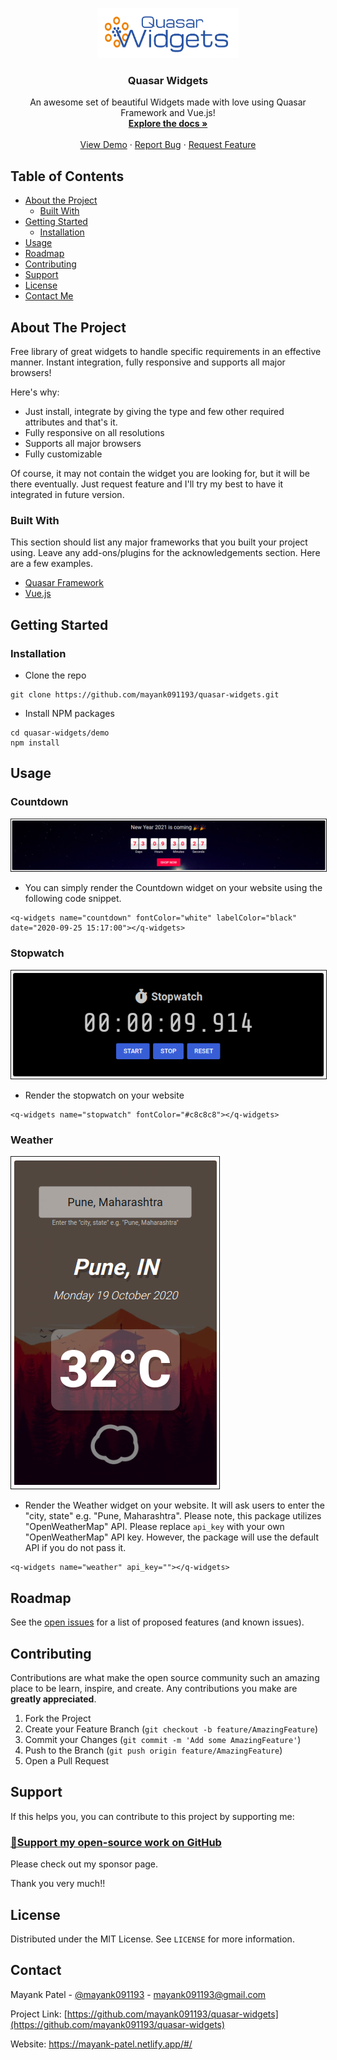 <p align="center">
  <a href="https://github.com/mayank091193/quasar-widgets">
    <img src="https://raw.githubusercontent.com/mayank091193/quasar-widgets/master/demo/assets/quasar-widgets-logo.png" alt="Logo" width="225" height="80">
  </a>

  <h3 align="center">Quasar Widgets</h3>

  <p align="center">
    An awesome set of beautiful Widgets made with love using Quasar Framework and Vue.js!
    <br />
    <a href="https://quasar-widgets.netlify.app/#/docs"><strong>Explore the docs »</strong></a>
    <br />
    <br />
    <a href="https://quasar-widgets.netlify.app/#/examples">View Demo</a>
    ·
    <a href="https://github.com/mayank091193/quasar-widgets/issues">Report Bug</a>
    ·
    <a href="https://github.com/mayank091193/quasar-widgets/issues">Request Feature</a>
  </p>
</p>

## Table of Contents

* [About the Project](#about-the-project)
  * [Built With](#built-with)
* [Getting Started](#getting-started)
  * [Installation](#installation)
* [Usage](#usage)
* [Roadmap](#roadmap)
* [Contributing](#contributing)
* [Support](#support)
* [License](#license)
* [Contact Me](#contact)

## About The Project

Free library of great widgets to handle specific requirements in an effective manner. Instant integration, fully responsive and supports all major browsers!

Here's why:
* Just install, integrate by giving the type and few other required attributes and that's it.
* Fully responsive on all resolutions
* Supports all major browsers
* Fully customizable

Of course, it may not contain the widget you are looking for, but it will be there eventually. Just request feature and I'll try my best to have it integrated in future version.

### Built With
This section should list any major frameworks that you built your project using. Leave any add-ons/plugins for the acknowledgements section. Here are a few examples.
* [Quasar Framework](https://quasar.dev/)
* [Vue.js](https://vuejs.org/)

## Getting Started
### Installation

* Clone the repo
```
git clone https://github.com/mayank091193/quasar-widgets.git
```
* Install NPM packages
```
cd quasar-widgets/demo
npm install
```

## Usage
### Countdown

<p float="left">
	<kbd>
        <img src="https://raw.githubusercontent.com/mayank091193/quasar-widgets/master/demo/assets/countdown.png" border="1" alt="Countdown"  />
    </kbd>
</p>

* You can simply render the Countdown widget on your website using the following code snippet.
```
<q-widgets name="countdown" fontColor="white" labelColor="black" date="2020-09-25 15:17:00"></q-widgets>
```

### Stopwatch

<p float="left">
	<kbd>
        <img src="https://raw.githubusercontent.com/mayank091193/quasar-widgets/master/demo/assets/stopwatch.png" border="1" alt="Stopwatch"  />
    </kbd>
</p>

* Render the stopwatch on your website
```
<q-widgets name="stopwatch" fontColor="#c8c8c8"></q-widgets>
```

### Weather

<p float="left">
	<kbd>
        <img src="https://raw.githubusercontent.com/mayank091193/quasar-widgets/master/demo/assets/weather.png" border="1" alt="Weather"  />
    </kbd>
</p>


* Render the Weather widget on your website. It will ask users to enter the "city, state" e.g. "Pune, Maharashtra". Please note, this package utilizes "OpenWeatherMap" API. Please replace ```api_key``` with your own "OpenWeatherMap" API key. However, the package will use the default API if you do not pass it. 
```
<q-widgets name="weather" api_key=""></q-widgets>
```

<!-- ROADMAP -->
## Roadmap

See the [open issues](https://github.com/mayank091193/quasar-widgets/issues) for a list of proposed features (and known issues).



## Contributing

Contributions are what make the open source community such an amazing place to be learn, inspire, and create. Any contributions you make are **greatly appreciated**.

1. Fork the Project
2. Create your Feature Branch (`git checkout -b feature/AmazingFeature`)
3. Commit your Changes (`git commit -m 'Add some AmazingFeature'`)
4. Push to the Branch (`git push origin feature/AmazingFeature`)
5. Open a Pull Request

## Support

If this helps you, you can contribute to this project by supporting me:

### [💜Support my open-source work on GitHub](https://github.com/sponsors/mayank091193)

Please check out my sponsor page.

Thank you very much!!

## License

Distributed under the MIT License. See `LICENSE` for more information.

## Contact

Mayank Patel - [@mayank091193](https://twitter.com/mayank91193) - mayank091193@gmail.com

Project Link: [https://github.com/mayank091193/quasar-widgets](https://github.com/mayank091193/quasar-widgets)

Website: https://mayank-patel.netlify.app/#/